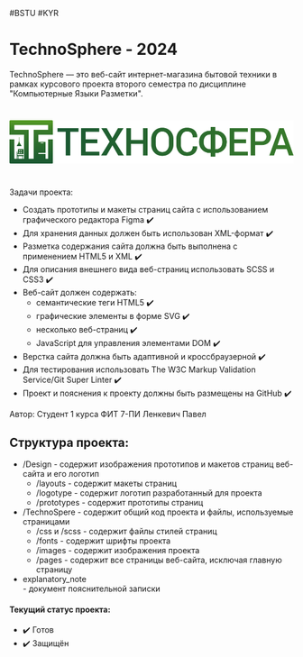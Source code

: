 #BSTU #KYR

# TechnoSphere - 2024
TechnoSphere — это веб-сайт интернет-магазина бытовой техники в рамках курсового проекта второго семестра по дисциплине "Компьютерные Языки Разметки". 
#
![Логотип ТехноСфера](https://github.com/Kapetto-o/Course-Work_KYR_1-2/blob/main/Design/logotype/TechnoSphere-TEXT-LOGO.png)
#
Задачи проекта:
* Создать прототипы и макеты страниц сайта с использованием графического редактора Figma ✔️
* Для хранения данных должен быть использован XML-формат                                 ✔️
* Разметка содержания сайта должна быть выполнена с применением HTML5 и XML              ✔️
* Для описания внешнего вида веб-страниц использовать SCSS и CSS3                        ✔️
* Веб-сайт должен содержать:
  * семантические теги HTML5                                                             ✔️
  * графические элементы в форме SVG                                                     ✔️
  * несколько веб-страниц                                                                ✔️
  * JavaScript для управления элементами DOM                                             ✔️
* Верстка сайта должна быть адаптивной и кроссбраузерной                                 ✔️
* Для тестирования использовать The W3C Markup Validation Service/Git Super Linter       ✔️
* Проект и пояснения к проекту должны быть размещены на GitHub                           ✔️



Автор: Студент 1 курса ФИТ 7-ПИ Ленкевич Павел

## Структура проекта:
* /Design           - содержит изображения прототипов и макетов страниц веб-сайта и его логотип
  * /layouts        - содержит макеты страниц
  * /logotype       - содержит логотип разработанный для проекта
  * /prototypes     - содержит прототипы страниц
* /TechnoSpere      - содержит общий код проекта и файлы, используемые страницами
  * /css и /scss    - содержит файлы стилей страниц
  * /fonts          - содержит шрифты проекта
  * /images         - содержит изображения проекта
  * /pages          - содержит все страницы веб-сайта, исключая главную страницу
* explanatory_note <br> - документ пояснительной записки

#### Текущий статус проекта:
- ✔️ Готов
- ✔️ Защищён
